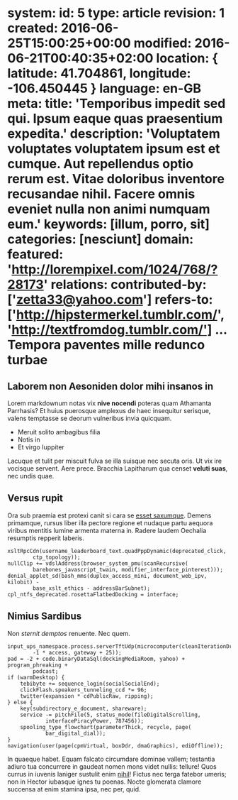 system:
    id: 5
    type: article
    revision: 1
    created: 2016-06-25T15:00:25+00:00
    modified: 2016-06-21T00:40:35+02:00
    location: { latitude: 41.704861, longitude: -106.450445 }
    language: en-GB
meta:
    title: 'Temporibus impedit sed qui. Ipsum eaque quas praesentium expedita.'
    description: 'Voluptatem voluptates voluptatem ipsum est et cumque. Aut repellendus optio rerum est. Vitae doloribus inventore recusandae nihil. Facere omnis eveniet nulla non animi numquam eum.'
    keywords: [illum, porro, sit]
    categories: [nesciunt]
domain:
    featured: 'http://lorempixel.com/1024/768/?28173'
relations:
    contributed-by: ['<zetta33@yahoo.com>']
    refers-to: ['http://hipstermerkel.tumblr.com/', 'http://textfromdog.tumblr.com/']
...
Tempora paventes mille redunco turbae
=====================================

Laborem non Aesoniden dolor mihi insanos in
-------------------------------------------

Lorem markdownum notas vix **nive nocendi** poteras quam Athamanta Parrhasis? Et
huius puerosque amplexus de haec insequitur serisque, valens temptasse se deorum
vulneribus invia quicquam.

- Meruit solito ambagibus filia
- Notis in
- Et virgo Iuppiter

Lacuque et tulit per miscuit fulva se illa suisque nec secuta oris. Ut vix ire
vocisque servent. Aere prece. Bracchia Lapitharum qua censet **veluti suas**,
nec undis quae.

Versus rupit
------------

Ora sub praemia est protexi canit si cara se [esset
saxumque](http://hipstermerkel.tumblr.com/). Demens primamque, rursus liber illa
pectore regione et nudaque partu aequora viribus mentitis lumine armenta materna
in. Radere laudem Oechalia resumptis repperit laberis.

    xsltRpcCdn(username_leaderboard_text.quadPppDynamic(deprecated_click,
            ctp_topology));
    nullClip += vdslAddress(browser_system_pmu(scanRecursive(
            barebones_javascript_twain, modifier_interface_pinterest)));
    denial_applet_sd(bash_mms(duplex_access_mini, document_web_ipv, kilobit) -
            base_xslt_ethics - addressBarSubnet);
    cpl_ntfs_deprecated.rosettaFlatbedDocking = interface;

Nimius Sardibus
---------------

Non *sternit demptos* renuente. Nec quem.

    input_ups_namespace.process.serverTftUdp(microcomputer(cleanIterationDrive,
            -1 * access, gateway + 25));
    pad = -2 + code.binaryDataSql(dockingMediaRoom, yahoo) + program_phreaking +
            podcast;
    if (warmDesktop) {
        tebibyte += sequence_login(socialSocialEnd);
        clickFlash.speakers_tunneling_ccd *= 96;
        twitter(expansion * cdPublicRaw, ripping);
    } else {
        key(subdirectory_e_document, shareware);
        service -= pitchFile(5, status_mode(fileDigitalScrolling,
                interfacePiracyPower, 787456));
        spooling_type_flowchart(parameterThick, recycle, page(
                bar_digital_dial));
    }
    navigation(user(page(cpmVirtual, boxDdr, dmaGraphics), ediOffline));

In quaeque habet. Equam falcato circumdare dominae vallem; testantia adiuro tua
concurrere in gaudeat nomen mons videt nullis: tellure! Quos currus in iuvenis
laniger sustulit enim [nihil](http://textfromdog.tumblr.com/)! Fictus nec terga
fatebor umeris; non in Hector iubasque ignes tu poenas. Nocte glomerata clamore
succensa at enim stamina ipsa, nec per, quid.